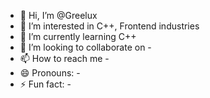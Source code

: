 - 👋 Hi, I’m @Greelux
- 👀  I’m interested in C++, Frontend industries
- 🌱 I’m currently learning C++
- 💞️ I’m looking to collaborate on -
- 📫 How to reach me -
- 😄 Pronouns: -
- ⚡ Fun fact: -

<!---
Greelux/Greelux is a ✨ special ✨ repository because its `README.md` (this file) appears on your GitHub profile.
You can click the Preview link to take a look at your changes.
--->
